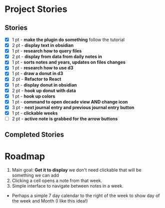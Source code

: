 # Project Stories

## Stories

- [X] 1 pt - **make the plugin do something** follow the tutorial
- [X] 2 pt - **display text in obsidian** 
- [X] 1 pt - **research how to query files**
- [X] 2 pt - **display from data from daily notes in**
- [X] 1 pt - **sorts notes and years, updates on files changes**
- [X] 1 pt - **research how to use d3**
- [X] 1 pt - **draw a donut in d3**
- [X] 2 pt - **Refactor to React**
- [X] 1 pt - **display donut in obsidian**
- [X] 2 pt - **hook up donut with data**
- [X] 1 pt - **hook up colors** 
- [X] 1 pt - **command to open decade view AND change icon** 
- [X] 3 pt - **next journal entry and previous journal entry button**
- [X] 1 pt - **clickable weeks**
- [ ] 2 pt - **active note is grabbed for the arrow buttons**

## Completed Stories


# Roadmap
1. Main goal:  **Get it to display** we don't need clickable that will be something we can add
2. Clicking a cell opens a note from that week.
3. Simple interface to navigate between notes in a week. 
- Perhaps a simple 7 day calendar to the right of the week to show day of the week and Month (I like this idea!)
